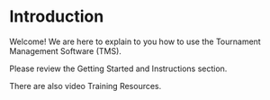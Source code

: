 # Introduction

  Welcome! We are here to explain to you how to use the Tournament Management Software (TMS). 

  Please review the Getting Started and Instructions section. 
  
  There are also video Training Resources.
